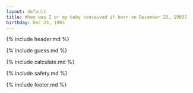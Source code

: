 ```yaml
---
layout: default
title: When was I or my baby conceived if born on December 23, 1903?
birthday: Dec 23, 1903
---
```


{% include header.md %}

{% include guess.md %}

{% include calculate.md %}

{% include safety.md %}

{% include footer.md %}



